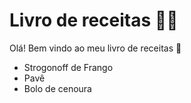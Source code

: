 # Livro de receitas :man_cook: 

Olá! Bem vindo ao meu livro de receitas :wave:

- Strogonoff de Frango
- Pavê
- Bolo de cenoura

